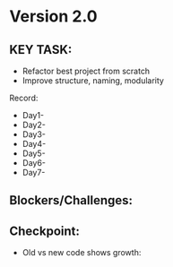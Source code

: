 # Version 2.0

## KEY TASK:
* Refactor best project from scratch
* Improve structure, naming, modularity

Record:
- Day1-
- Day2-
- Day3-
- Day4-
- Day5-
- Day6-
- Day7-

## Blockers/Challenges:

## Checkpoint:
- Old vs new code shows growth: